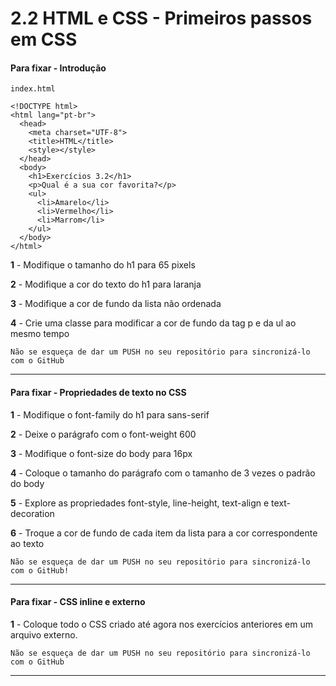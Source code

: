 # 2.2 HTML e CSS - Primeiros passos em CSS

#### Para fixar - Introdução

`index.html`

```
<!DOCTYPE html>
<html lang="pt-br">
  <head>
    <meta charset="UTF-8">
    <title>HTML</title>
    <style></style>
  </head>
  <body>
    <h1>Exercícios 3.2</h1>
    <p>Qual é a sua cor favorita?</p>
    <ul>
      <li>Amarelo</li>
      <li>Vermelho</li>
      <li>Marrom</li>
    </ul>
  </body>
</html>
```

**1** - Modifique o tamanho do h1 para 65 pixels

**2** - Modifique a cor do texto do h1 para laranja

**3** - Modifique a cor de fundo da lista não ordenada

**4** - Crie uma classe para modificar a cor de fundo da tag p e da ul ao mesmo tempo

`Não se esqueça de dar um PUSH no seu repositório para sincronizá-lo com o GitHub`

---

#### Para fixar - Propriedades de texto no CSS

**1** - Modifique o font-family do h1 para sans-serif

**2** - Deixe o parágrafo com o font-weight 600

**3** - Modifique o font-size do body para 16px

**4** - Coloque o tamanho do parágrafo com o tamanho de 3 vezes o padrão do body

**5** - Explore as propriedades font-style, line-height, text-align e text-decoration

**6** - Troque a cor de fundo de cada item da lista para a cor correspondente ao texto

`Não se esqueça de dar um PUSH no seu repositório para sincronizá-lo com o GitHub!`

---

#### Para fixar - CSS inline e externo

**1** - Coloque todo o CSS criado até agora nos exercícios anteriores em um arquivo externo.

`Não se esqueça de dar um PUSH no seu repositório para sincronizá-lo com o GitHub`

---